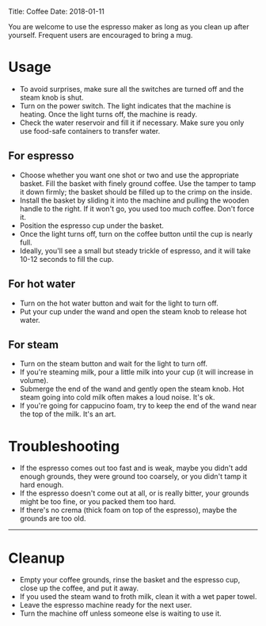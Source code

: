 Title: Coffee
Date: 2018-01-11

You are welcome to use the espresso maker as long as you clean up after yourself. Frequent users are encouraged to bring a mug. 

# Usage
- To avoid surprises, make sure all the switches are turned off and the steam knob is shut.
- Turn on the power switch. The light indicates that the machine is heating. Once the light turns off, the machine is ready.
- Check the water reservoir and fill it if necessary. Make sure you only use food-safe containers to transfer water.

## For espresso
- Choose whether you want one shot or two and use the appropriate basket. Fill the basket with finely ground coffee. 
  Use the tamper to tamp it down firmly; the basket should be filled up to the crimp on the inside.
- Install the basket by sliding it into the machine and pulling the wooden handle to the right. If it won't go, you used too
  much coffee. Don't force it. 
- Position the espresso cup under the basket. 
- Once the light turns off, turn on the coffee button until the cup is nearly full.
- Ideally, you'll see a small but steady trickle of espresso, and it will take 10-12 seconds to fill the cup.

## For hot water
- Turn on the hot water button and wait for the light to turn off. 
- Put your cup under the wand and open the steam knob to release hot water. 

## For steam
- Turn on the steam button and wait for the light to turn off. 
- If you're steaming milk, pour a little milk into your cup (it will increase in volume).
- Submerge the end of the wand and gently open the steam knob. Hot steam going into cold milk often makes a loud noise. It's ok.
- If you're going for cappucino foam, try to keep the end of the wand near the top of the milk. It's an art.

# Troubleshooting
- If the espresso comes out too fast and is weak, maybe you didn't add enough grounds, they were ground too coarsely, 
  or you didn't tamp it hard enough.
- If the espresso doesn't come out at all, or is really bitter, your grounds might be too fine, or you packed them too hard.
- If there's no crema (thick foam on top of the espresso), maybe the grounds are too old.

---
# Cleanup
- Empty your coffee grounds, rinse the basket and the espresso cup, close up the coffee, and put it away. 
- If you used the steam wand to froth milk, clean it with a wet paper towel. 
- Leave the espresso machine ready for the next user. 
- Turn the machine off unless someone else is waiting to use it.
